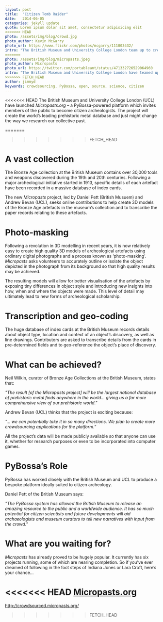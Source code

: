 ```yaml
---
layout: post
title:  "Citizen Tomb Raider"
date:   2014-06-05 
categories: jekyll update
quote: Lorem ipsum dolor sit amet, consectetur adipisicing elit
<<<<<<< HEAD
photo: /assets/img/blog/crowd.jpg
photo_author: Kevin McGarry
photo_url: https://www.flickr.com/photos/mcgarry/111003432/
intro: "The British Museum and University College London team up to crowd-source Britain’s Bronze Age with PyBossa-powered platform Micropasts.org"
=======
photo: /assets/img/blog/micropasts.jpeg
photo_author: Micropasts
photo_url: https://twitter.com/portableant/status/471332726529064960
intro: "The British Museum and University College London have teamed up to crowdsource Britain’s Bronze Age with PyBossa-powered platform Micropasts.org. The British Museum and University College London (UCL) have launched Micropasts.org – a PyBossa-powered platform which invites members of the public to become citizen archeologists. The project will create the world’s leading prehistoric metal database and just might change the way we research our collective past."
>>>>>>> FETCH_HEAD
author: jimmyd
keywords: crowdsourcing, PyBossa, open, source, science, citizen
---
```


<<<<<<< HEAD
The British Museum and University College London (UCL) have launched *Micropasts.org* – a PyBossa-powered platform which invites members of the public to become citizen archeologists. The project will create the world’s leading prehistoric metal database and just might change the way we research our collective past.

=======
>>>>>>> FETCH_HEAD
# A vast collection

The Bronze Age collection at the British Museum contains over 30,000 tools and weapons discovered during the 19th and 20th centuries. Following a major archeological initiative started in 1913, specific details of each artefact have been recorded in a massive database of index cards.

The new *Micropasts* project, led by Daniel Pett (British Musuem) and Andrew Bevan (UCL), seeks online contributions to help create 3D models of the Bronze Age artefacts in the museum’s collection and to transcribe the paper records relating to these artefacts.  

# Photo-masking

Following a revolution in 3D modelling in recent years, it is now relatively easy to create high quality 3D models of archeological artefacts using ordinary digital photographs and a process known as ‘photo-masking’. *Micropasts* asks volunteers to accurately outline or isolate the object depicted in the photograph from its background so that high quality results may be achieved.

The resulting models will allow for better visualisation of the artefacts by exposing tiny differences in object style and introducing new insights into how, when and where the objects were made. This level of detail may ultimately lead to new forms of archeological scholarship.

# Transcription and geo-coding

The huge database of index cards at the British Museum records details about object type, location and context of an object’s discovery, as well as line drawings. Contributors are asked to transcribe details from the cards in pre-determined fields and to geo-reference the object’s place of discovery.

# What can be achieved?

Neil Wilkin, curator of Bronze Age Collections at the British Museum, states that:

*"The result [of the Micropasts project] will be the largest national database of prehistoric metal finds anywhere in the world... giving us a far more comprehensive view of our prehistoric world."*

Andrew Bevan (UCL) thinks that the project is exciting because:

*“... we can potentially take it in so many directions. We plan to create more 	crowdsourcing applications for the platform.”*

All the project’s data will be made publicly available so that anyone can use it, whether for research purposes or even to be incorporated into computer games.

# PyBossa’s Role

PyBossa has worked closely with the British Museum and UCL to produce a bespoke platform ideally suited to citizen archeology. 

Daniel Pett of the British Museum says:

*"The PyBossa system has allowed the British Museum to release an amazing resource to the public and a worldwide audience. It has so much potential for citizen scientists and future developments will aid archaeologists and museum curators to tell new narratives with input from the crowd."*

# What are you waiting for?

*Micropasts* has already proved to be hugely popular. It currently has six projects running, some of which are nearing completion. So if you’ve ever dreamed of following in the foot steps of Indiana Jones or Lara Croft, here’s your chance...

<<<<<<< HEAD
[Micropasts.org](http://micropasts.org)
=======
http://crowdsourced.micropasts.org/
>>>>>>> FETCH_HEAD
